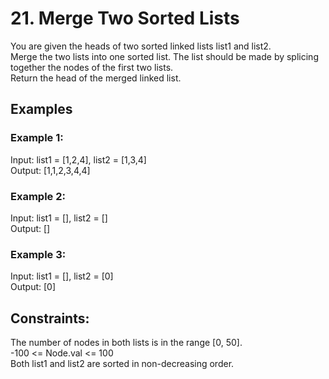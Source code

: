 # 21. Merge Two Sorted Lists

You are given the heads of two sorted linked lists list1 and list2.  
Merge the two lists into one sorted list. The list should be made by splicing together the nodes of the first two lists.  
Return the head of the merged linked list.  

## Examples

### Example 1:

Input: list1 = [1,2,4], list2 = [1,3,4]  
Output: [1,1,2,3,4,4]  

### Example 2:

Input: list1 = [], list2 = []  
Output: []  

### Example 3:

Input: list1 = [], list2 = [0]  
Output: [0]  
 

## Constraints:

The number of nodes in both lists is in the range [0, 50].  
-100 <= Node.val <= 100  
Both list1 and list2 are sorted in non-decreasing order.  